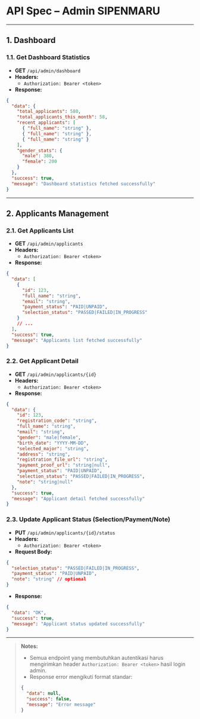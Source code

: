 # API Spec – Admin SIPENMARU

---

## 1. Dashboard

### 1.1. Get Dashboard Statistics
- **GET** `/api/admin/dashboard`
- **Headers:**
  - `Authorization: Bearer <token>`
- **Response:**
```json
{
  "data": {
    "total_applicants": 580,
    "total_applicants_this_month": 58,
    "recent_applicants": [
      { "full_name": "string" },
      { "full_name": "string" },
      { "full_name": "string" }
    ],
    "gender_stats": {
      "male": 380,
      "female": 200
    }
  },
  "success": true,
  "message": "Dashboard statistics fetched successfully"
}
```

---

## 2. Applicants Management

### 2.1. Get Applicants List
- **GET** `/api/admin/applicants`
- **Headers:**
  - `Authorization: Bearer <token>`
- **Response:**
```json
{
  "data": [
    {
      "id": 123,
      "full_name": "string",
      "email": "string",
      "payment_status": "PAID|UNPAID",
      "selection_status": "PASSED|FAILED|IN_PROGRESS"
    }
    // ...
  ],
  "success": true,
  "message": "Applicants list fetched successfully"
}
```

### 2.2. Get Applicant Detail
- **GET** `/api/admin/applicants/{id}`
- **Headers:**
  - `Authorization: Bearer <token>`
- **Response:**
```json
{
  "data": {
    "id": 123,
    "registration_code": "string",
    "full_name": "string",
    "email": "string",
    "gender": "male|female",
    "birth_date": "YYYY-MM-DD",
    "selected_major": "string",
    "address": "string",
    "registration_file_url": "string",
    "payment_proof_url": "string|null",
    "payment_status": "PAID|UNPAID",
    "selection_status": "PASSED|FAILED|IN_PROGRESS",
    "note": "string|null"
  },
  "success": true,
  "message": "Applicant detail fetched successfully"
}
```

### 2.3. Update Applicant Status (Selection/Payment/Note)
- **PUT** `/api/admin/applicants/{id}/status`
- **Headers:**
  - `Authorization: Bearer <token>`
- **Request Body:**
```json
{
  "selection_status": "PASSED|FAILED|IN_PROGRESS",
  "payment_status": "PAID|UNPAID",
  "note": "string" // optional
}
```
- **Response:**
```json
{
  "data": "OK",
  "success": true,
  "message": "Applicant status updated successfully"
}
```

---

> **Notes:**
> - Semua endpoint yang membutuhkan autentikasi harus mengirimkan header `Authorization: Bearer <token>` hasil login admin.
> - Response error mengikuti format standar:
> ```json
> {
>   "data": null,
>   "success": false,
>   "message": "Error message"
> }
> ```
